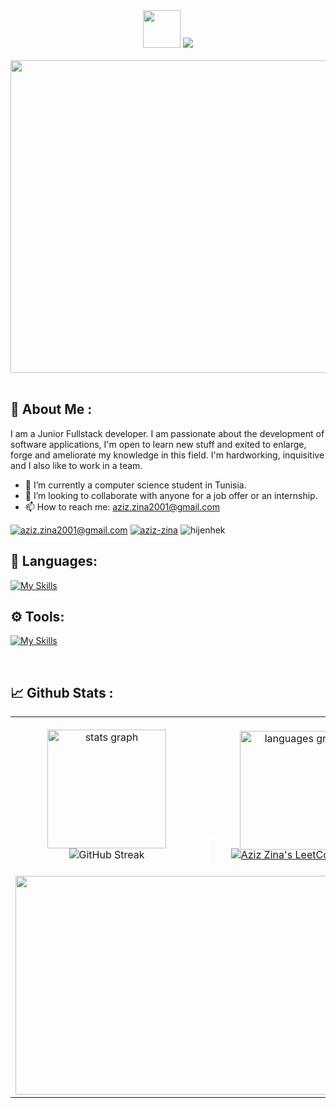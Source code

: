 
<div align="center">
  <img src="https://media.giphy.com/media/hvRJCLFzcasrR4ia7z/giphy.gif" width="60px"/>
  <img src="https://readme-typing-svg.herokuapp.com/?lines=Hello,+I'm+Aziz+Zina+!&center=true&size=30">
</div>

<br>
<div align="center">
  <img src="https://github.com/Anmol-Baranwal/Cool-GIFs-For-GitHub/assets/74038190/7d484dc9-68a9-4ee6-a767-aea59035c12d" width="900" height="500"/>
</div>  
<br>

## 👤 About Me :
I am a Junior Fullstack developer. I am passionate about the development of software applications, I'm open to learn new stuff and exited to enlarge, forge and ameliorate my knowledge in this field. I'm hardworking, inquisitive and I also like to work in a team. 
- 🔭 I’m currently a computer science student in Tunisia.  
- 🤝 I’m looking to collaborate with anyone for a job offer or an internship.
- 📫 How to reach me: aziz.zina2001@gmail.com

<a href="mailto: aziz.zina2001@gmail.com" target="blank"><img src="https://img.shields.io/badge/Gmail-D14836?style=for-the-badge&logo=gmail&logoColor=white" alt="aziz.zina2001@gmail.com" /></a>
<a href="https://www.linkedin.com/in/aziz-zina/" target="blank"><img src="https://img.shields.io/badge/LinkedIn-D14836?style=for-the-badge&logo=LinkedIn&logoColor=white" alt="aziz-zina" /></a>
  <img src="https://komarev.com/ghpvc/?username=aziz-zina&style=for-the-badge" alt="hijenhek" />
  <br>
  

## 🚀 Languages:

[![My Skills](https://skillicons.dev/icons?i=js,html,css,c,py,php,java,typescript,angular,nodejs,express,spring,mongodb,postgres,androidstudio)](https://skillicons.dev)

## ⚙️ Tools:
[![My Skills](https://skillicons.dev/icons?i=git,github,bitbucket,docker,postman)](https://skillicons.dev)

<br>


## 📈 Github Stats :
<table align="center">
<tr border="none">
<td width="50%" align="center">
  
  <img src="https://github-readme-stats.vercel.app/api?username=aziz-zina&hide_title=false&hide_rank=false&show_icons=true&include_all_commits=true&count_private=true&card_width=370&disable_animations=false&theme=dark&locale=en&hide_border=false" height="190" alt="stats graph"  />
  <br>
  <img src="https://streak-stats.demolab.com?user=aziz-zina&theme=dark" alt="GitHub Streak"/>
</td>

<td width="50%" align="center">
  <br>
  <img style="margin-bottom: -20px;" src="https://github-readme-stats.vercel.app/api/top-langs?username=aziz-zina&locale=en&hide_title=false&layout=compact&card_width=370&langs_count=5&theme=dark&hide_border=false" height="190" alt="languages graph"  />
  <br>
  <div align="center" style="border: 2px solid white;">
    
  [![Aziz Zina's LeetCode Stats](https://leetcode-stats.vercel.app/api?username=aziz-zina&theme=Dark)](https://github.com/JeremyTsaii/leetcode-stats)
  </div>
  
  </td>
</tr>
<tr>
  <td colspan="2" align="center">
      <img height="350px" width="600px" src="https://github-readme-activity-graph.vercel.app/graph?username=aziz-zina&theme=github-compact&radius=8&area=true">
  </td>
</tr>
</table>

<br clear="both">


